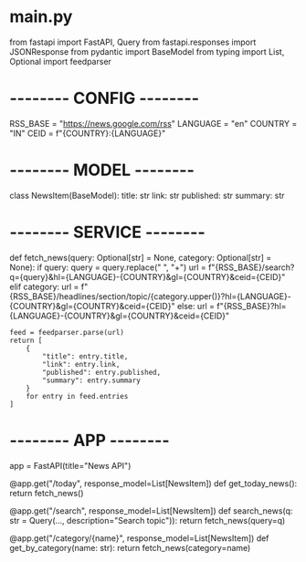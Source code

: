# main.py
from fastapi import FastAPI, Query
from fastapi.responses import JSONResponse
from pydantic import BaseModel
from typing import List, Optional
import feedparser

# -------- CONFIG --------
RSS_BASE = "https://news.google.com/rss"
LANGUAGE = "en"
COUNTRY = "IN"
CEID = f"{COUNTRY}:{LANGUAGE}"

# -------- MODEL --------
class NewsItem(BaseModel):
    title: str
    link: str
    published: str
    summary: str

# -------- SERVICE --------
def fetch_news(query: Optional[str] = None, category: Optional[str] = None):
    if query:
        query = query.replace(" ", "+")
        url = f"{RSS_BASE}/search?q={query}&hl={LANGUAGE}-{COUNTRY}&gl={COUNTRY}&ceid={CEID}"
    elif category:
        url = f"{RSS_BASE}/headlines/section/topic/{category.upper()}?hl={LANGUAGE}-{COUNTRY}&gl={COUNTRY}&ceid={CEID}"
    else:
        url = f"{RSS_BASE}?hl={LANGUAGE}-{COUNTRY}&gl={COUNTRY}&ceid={CEID}"

    feed = feedparser.parse(url)
    return [
        {
            "title": entry.title,
            "link": entry.link,
            "published": entry.published,
            "summary": entry.summary
        }
        for entry in feed.entries
    ]

# -------- APP --------
app = FastAPI(title="News API")

@app.get("/today", response_model=List[NewsItem])
def get_today_news():
    return fetch_news()

@app.get("/search", response_model=List[NewsItem])
def search_news(q: str = Query(..., description="Search topic")):
    return fetch_news(query=q)

@app.get("/category/{name}", response_model=List[NewsItem])
def get_by_category(name: str):
    return fetch_news(category=name)
